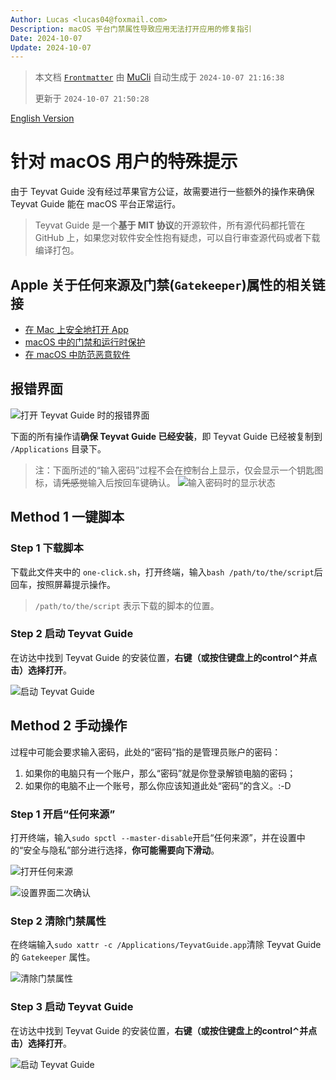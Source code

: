 ```yaml
---
Author: Lucas <lucas04@foxmail.com>
Description: macOS 平台门禁属性导致应用无法打开应用的修复指引
Date: 2024-10-07
Update: 2024-10-07
---
```


> 本文档 [`Frontmatter`](https://github.com/BTMuli/MuCli#Frontmatter) 由 [MuCli](https://github.com/BTMuli/Mucli) 自动生成于 `2024-10-07 21:16:38`
>
> 更新于 `2024-10-07 21:50:28`

[English Version](./README-EN.md)

# 针对 macOS 用户的特殊提示

由于 Teyvat Guide 没有经过苹果官方公证，故需要进行一些额外的操作来确保 Teyvat Guide 能在 macOS 平台正常运行。

> Teyvat Guide 是一个**基于 MIT 协议**的开源软件，所有源代码都托管在 GitHub 上，如果您对软件安全性抱有疑虑，可以自行审查源代码或者下载编译打包。

## Apple 关于任何来源及门禁(`Gatekeeper`)属性的相关链接

- [在 Mac 上安全地打开 App](https://support.apple.com/102445)
- [macOS 中的门禁和运行时保护](https://support.apple.com/guide/security/sec5599b66df/)
- [在 macOS 中防范恶意软件](https://support.apple.com/guide/security/sec469d47bd8/)

## 报错界面

![打开 Teyvat Guide 时的报错界面](./error.png)

下面的所有操作请**确保 Teyvat Guide 已经安装**，即 Teyvat Guide 已经被复制到 `/Applications` 目录下。

> 注：下面所述的“输入密码”过程不会在控制台上显示，仅会显示一个钥匙图标，请~~凭感觉~~输入后按回车键确认。
> ![输入密码时的显示状态](./password.png)

## Method 1 一键脚本

### Step 1 下载脚本

下载此文件夹中的 `one-click.sh`，打开终端，输入`bash /path/to/the/script`后回车，按照屏幕提示操作。

> `/path/to/the/script` 表示下载的脚本的位置。

### Step 2 启动 Teyvat Guide

在访达中找到 Teyvat Guide 的安装位置，**右键（或按住键盘上的control⌃并点击）选择打开**。

![启动 Teyvat Guide](./open.png)

## Method 2 手动操作

过程中可能会要求输入密码，此处的“密码”指的是管理员账户的密码：

1. 如果你的电脑只有一个账户，那么“密码”就是你登录解锁电脑的密码；
2. 如果你的电脑不止一个账号，那么你应该知道此处“密码”的含义。:-D

### Step 1 开启“任何来源”

打开终端，输入`sudo spctl --master-disable`开启“任何来源”，并在设置中的“安全与隐私”部分进行选择，**你可能需要向下滑动**。

![打开任何来源](./gatekeeper.png)

![设置界面二次确认](./gatekeeper-settings.png)

### Step 2 清除门禁属性

在终端输入`sudo xattr -c /Applications/TeyvatGuide.app`清除 Teyvat Guide 的 `Gatekeeper` 属性。

![清除门禁属性](./remove-gatekeeper.png)

### Step 3 启动 Teyvat Guide

在访达中找到 Teyvat Guide 的安装位置，**右键（或按住键盘上的control⌃并点击）选择打开**。

![启动 Teyvat Guide](./open.png)
